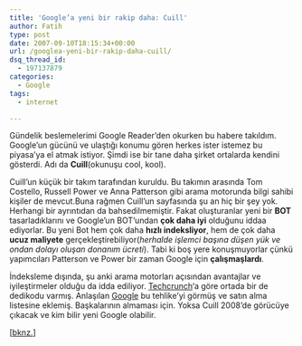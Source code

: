 ```yaml
---
title: 'Google’a yeni bir rakip daha: Cuill'
author: Fatih
type: post
date: 2007-09-10T18:15:34+00:00
url: /googlea-yeni-bir-rakip-daha-cuill/
dsq_thread_id:
  - 197137879
categories:
  - Google
tags:
  - internet

---
```

Gündelik beslemelerimi Google Reader&#8217;den okurken bu habere takıldım. Google&#8217;un gücünü ve ulaştığı konumu gören herkes ister istemez bu piyasa&#8217;ya el atmak istiyor. Şimdi ise bir tane daha şirket ortalarda kendini gösterdi. Adı da **Cuill**(okunuşu cool, kool). 

Cuill&#8217;un küçük bir takım tarafından kuruldu. Bu takımın arasında Tom Costello, Russell Power ve Anna Patterson gibi arama motorunda bilgi sahibi kişiler de mevcut.Buna rağmen Cuill&#8217;un sayfasında şu an hiç bir şey yok. Herhangi bir ayrıntıdan da bahsedilmemiştir. Fakat oluşturanlar yeni bir **BOT** tasarladıklarını ve Google&#8217;un BOT&#8217;undan **çok daha iyi** olduğunu iddaa ediyorlar. Bu yeni Bot hem çok daha **hızlı indeksliyor**, hem de çok daha **ucuz maliyete** gerçekleştirebiliyor(_herhalde işlemci başına düşen yük ve ondan dolayı oluşan donanım ücreti_). Tabi ki boş yere konuşmuyorlar çünkü yapımcıları Patterson ve Power bir zaman Google için **çalışmaşlardı**. 

İndeksleme dışında, şu anki arama motorları açısından avantajlar ve iyileştirmeler olduğu da idda ediliyor. [Techcrunch][1]&#8216;a göre ortada bir de dedikodu varmış. Anlaşılan [Google][2] bu tehlike&#8217;yi görmüş ve satın alma listesine eklemiş. Başkalarının almaması için. Yoksa Cuill 2008&#8217;de görücüye çıkacak ve kim bilir yeni Google olabilir. 

[[bknz.][3]]

 [1]: https://www.techcrunch.com/2007/09/04/cuill-super-stealth-search-engine-google-has-definitely-noticed/
 [2]: https://www.google.com
 [3]: https://googlefokus.blogspot.com/2007/09/neue-konkurrenz-fr-google-cuill.html